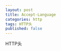 ```yaml
---
layout: post
title: Accept-Language
categories: http
tags: HTTP头
published: false
---
```


HTTP头